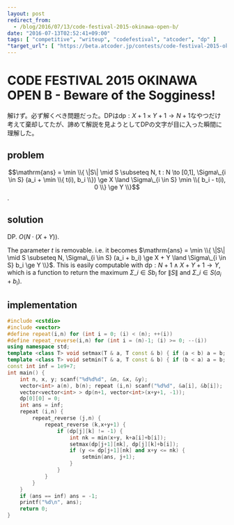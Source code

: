 ```yaml
---
layout: post
redirect_from:
  - /blog/2016/07/13/code-festival-2015-okinawa-open-b/
date: "2016-07-13T02:52:41+09:00"
tags: [ "competitive", "writeup", "codefestival", "atcoder", "dp" ]
"target_url": [ "https://beta.atcoder.jp/contests/code-festival-2015-okinawa-open/tasks/code_festival_2015_okinawa_b" ]
---
```


# CODE FESTIVAL 2015 OKINAWA OPEN B - Beware of the Sogginess!

解けず。必ず解くべき問題だった。DPは$\mathrm{dp} : X+1 \times Y+1 \to N+1$なやつだけ考えて棄却してたが、諦めて解説を見ようとしてDPの文字が目に入った瞬間に理解した。

<!-- more -->

## problem

$$\mathrm{ans} = \min \\{ \|S\| \mid S \subseteq N, t : N \to [0,1], \Sigma\_{i \in S} (a_i + \min \\{ t(i), b_i \\}) \ge X \land \Sigma\_{i \in S} \min \\{ b_i - t(i), 0 \\} \ge Y \\}$$.

## solution

DP. $O(N \cdot (X+Y))$.

The parameter $t$ is removable. i.e. it becomes $\mathrm{ans} = \min \\{ \|S\| \mid S \subseteq N, \Sigma\_{i \in S} (a_i + b_i) \ge X + Y \land \Sigma\_{i \in S} b_i \ge Y \\}$.
This is easily computable with $\mathrm{dp} : N+1 \land X+Y+1 \to Y$, which is a function to return the maximum $\Sigma\_{i \in S} b_i$ for $\|S\|$ and $\Sigma\_{i \in S} (a_i + b_i)$.

## implementation

``` c++
#include <cstdio>
#include <vector>
#define repeat(i,n) for (int i = 0; (i) < (n); ++(i))
#define repeat_reverse(i,n) for (int i = (n)-1; (i) >= 0; --(i))
using namespace std;
template <class T> void setmax(T & a, T const & b) { if (a < b) a = b; }
template <class T> void setmin(T & a, T const & b) { if (b < a) a = b; }
const int inf = 1e9+7;
int main() {
    int n, x, y; scanf("%d%d%d", &n, &x, &y);
    vector<int> a(n), b(n); repeat (i,n) scanf("%d%d", &a[i], &b[i]);
    vector<vector<int> > dp(n+1, vector<int>(x+y+1, -1));
    dp[0][0] = 0;
    int ans = inf;
    repeat (i,n) {
        repeat_reverse (j,n) {
            repeat_reverse (k,x+y+1) {
                if (dp[j][k] != -1) {
                    int nk = min(x+y, k+a[i]+b[i]);
                    setmax(dp[j+1][nk], dp[j][k]+b[i]);
                    if (y <= dp[j+1][nk] and x+y <= nk) {
                        setmin(ans, j+1);
                    }
                }
            }
        }
    }
    if (ans == inf) ans = -1;
    printf("%d\n", ans);
    return 0;
}
```
